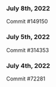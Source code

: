 ### July 8th, 2022

Commit #149150

### July 5th, 2022

Commit #314353


### July 4th, 2022

Commit #72281
